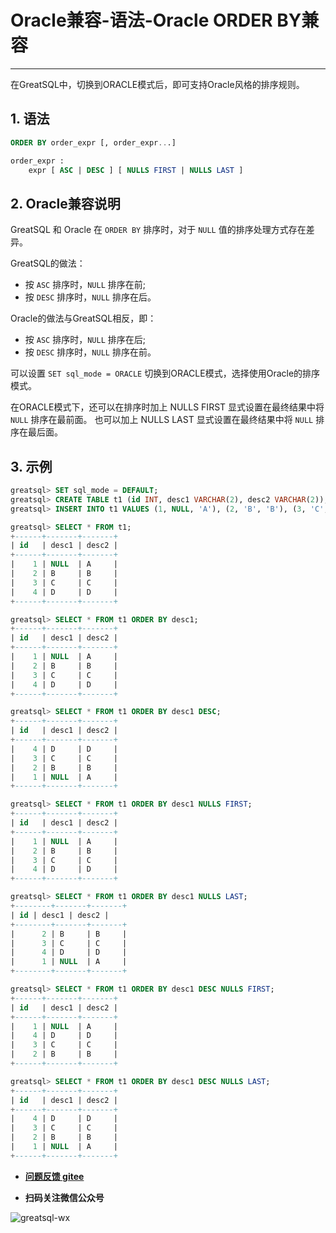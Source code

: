 # Oracle兼容-语法-Oracle ORDER BY兼容
---


在GreatSQL中，切换到ORACLE模式后，即可支持Oracle风格的排序规则。

## 1. 语法

```sql
ORDER BY order_expr [, order_expr...]

order_expr :
    expr [ ASC | DESC ] [ NULLS FIRST | NULLS LAST ]
```

## 2. Oracle兼容说明

GreatSQL 和 Oracle 在 `ORDER BY` 排序时，对于 `NULL` 值的排序处理方式存在差异。

GreatSQL的做法：
- 按 `ASC` 排序时，`NULL` 排序在前;
- 按 `DESC` 排序时，`NULL` 排序在后。

Oracle的做法与GreatSQL相反，即：
- 按 `ASC` 排序时，`NULL` 排序在后;
- 按 `DESC` 排序时，`NULL` 排序在前。

可以设置 `SET sql_mode = ORACLE` 切换到ORACLE模式，选择使用Oracle的排序模式。

在ORACLE模式下，还可以在排序时加上 NULLS FIRST 显式设置在最终结果中将 `NULL` 排序在最前面。
也可以加上 NULLS LAST 显式设置在最终结果中将 `NULL` 排序在最后面。


## 3. 示例

```sql
greatsql> SET sql_mode = DEFAULT;
greatsql> CREATE TABLE t1 (id INT, desc1 VARCHAR(2), desc2 VARCHAR(2));
greatsql> INSERT INTO t1 VALUES (1, NULL, 'A'), (2, 'B', 'B'), (3, 'C', 'C'), (4, 'D', 'D');

greatsql> SELECT * FROM t1;
+------+-------+-------+
| id   | desc1 | desc2 |
+------+-------+-------+
|    1 | NULL  | A     |
|    2 | B     | B     |
|    3 | C     | C     |
|    4 | D     | D     |
+------+-------+-------+

greatsql> SELECT * FROM t1 ORDER BY desc1;
+------+-------+-------+
| id   | desc1 | desc2 |
+------+-------+-------+
|    1 | NULL  | A     |
|    2 | B     | B     |
|    3 | C     | C     |
|    4 | D     | D     |
+------+-------+-------+

greatsql> SELECT * FROM t1 ORDER BY desc1 DESC;
+------+-------+-------+
| id   | desc1 | desc2 |
+------+-------+-------+
|    4 | D     | D     |
|    3 | C     | C     |
|    2 | B     | B     |
|    1 | NULL  | A     |
+------+-------+-------+

greatsql> SELECT * FROM t1 ORDER BY desc1 NULLS FIRST;
+------+-------+-------+
| id   | desc1 | desc2 |
+------+-------+-------+
|    1 | NULL  | A     |
|    2 | B     | B     |
|    3 | C     | C     |
|    4 | D     | D     |
+------+-------+-------+

greatsql> SELECT * FROM t1 ORDER BY desc1 NULLS LAST;
+--------+-------+-------+
| id | desc1 | desc2 |
+--------+-------+-------+
|      2 | B     | B     |
|      3 | C     | C     |
|      4 | D     | D     |
|      1 | NULL  | A     |
+--------+-------+-------+

greatsql> SELECT * FROM t1 ORDER BY desc1 DESC NULLS FIRST;
+------+-------+-------+
| id   | desc1 | desc2 |
+------+-------+-------+
|    1 | NULL  | A     |
|    4 | D     | D     |
|    3 | C     | C     |
|    2 | B     | B     |
+------+-------+-------+

greatsql> SELECT * FROM t1 ORDER BY desc1 DESC NULLS LAST;
+------+-------+-------+
| id   | desc1 | desc2 |
+------+-------+-------+
|    4 | D     | D     |
|    3 | C     | C     |
|    2 | B     | B     |
|    1 | NULL  | A     |
+------+-------+-------+
```


- **[问题反馈 gitee](https://gitee.com/GreatSQL/GreatSQL-Manual/issues)**

- **扫码关注微信公众号**

![greatsql-wx](../greatsql-wx.jpg)
